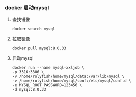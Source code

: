 ### docker 启动mysql

1. 查找镜像

   ```shell
   docker search mysql
   ```

2. 拉取镜像

   ```shell
   docker pull mysql:8.0.33
   ```

3. 启动mysql

   ```shell
   docker run --name mysql-xxljob \
   -p 3316:3306 \
   -v /home/rolyfish/home/mysql/data:/var/lib/mysql \
   -v /home/rolyfish/home/mysql/conf:/etc/mysql/conf.d \
   -e MYSQL_ROOT_PASSWORD=123456 \
   -d mysql:8.0.33
   ```

   

